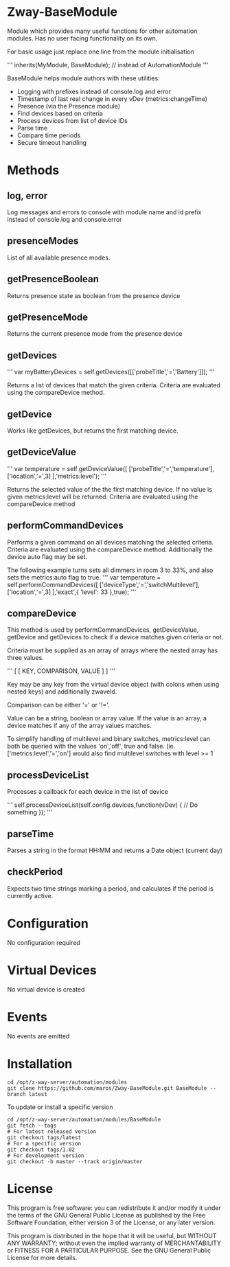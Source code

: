 # Zway-BaseModule

Module which provides many useful functions for other automation modules.
Has no user facing functionality on its own.

For basic usage just replace one line from the module initialisation

'''
inherits(MyModule, BaseModule); // instead of AutomationModule
'''

BaseModule helps module authors with these utilities:

* Logging with prefixes instead of console.log and error
* Timestamp of last real change in every vDev (metrics:changeTime)
* Presence (via the Presence module)
* Find devices based on criteria
* Process devices from list of device IDs
* Parse time
* Compare time periods
* Secure timeout handling

# Methods

## log, error

Log messages and errors to console with module name and id prefix
instead of console.log and console.error

## presenceModes

List of all available presence modes.

## getPresenceBoolean

Returns presence state as boolean from the presence device 

## getPresenceMode

Returns the current presence mode from the presence device

## getDevices

'''
var myBatteryDevices = self.getDevices([['probeTitle','=','Battery']]);
'''

Returns a list of devices that match the given criteria. Criteria are 
evaluated using the compareDevice method.

## getDevice

Works like getDevices, but returns the first matching device.

## getDeviceValue

'''
var temperature = self.getDeviceValue([
        ['probeTitle','=','temperature'],
        ['location','=',3]
    ],'metrics:level');
'''

Returns the selected value of the the first matching device. If no value is
given metrics:level will be returned. 
Criteria are evaluated using the compareDevice method

## performCommandDevices

Performs a given command on all devices matching the selected criteria.
Criteria are evaluated using the compareDevice method. Additionally the
device auto flag may be set.

The following example turns sets all dimmers in room 3 to 33%, and also sets
the metrics:auto flag to true.
'''
var temperature = self.performCommandDevices([
        ['deviceType','=','switchMultilevel'],
        ['location','=',3]
    ],'exact',{ 'level': 33 },true);
'''

## compareDevice

This method is used by performCommandDevices, getDeviceValue, getDevice and
getDevices to check if a device matches given criteria or not.

Criteria must be supplied as an array of arrays where the nested array has 
three values.

'''
[
    [ KEY, COMPARISON, VALUE ]
]
'''

Key may be any key from the virtual device object (with colons when using 
nested keys) and additionally zwaveId.

Comparison can be either '=' or '!='.

Value can be a string, boolean or array value. If the value is an array, a
device matches if any of the array values matches.

To simplify handling of multilevel and binary switches, metrics:level can 
both be queried with the values 'on','off', true and false. (ie. 
['metrics:level','=','on'] would also find multilevel switches with level >= 1

## processDeviceList

Processes a callback for each device in the list of device 

'''
self.processDeviceList(self.config.devices,function(vDev) {
    // Do something
});
'''

## parseTime

Parses a string in the format HH:MM and returns a Date object (current day)

## checkPeriod

Expects two time strings marking a period, and calculates if the period
is currently active.

# Configuration

No configuration required

# Virtual Devices

No virtual device is created

# Events

No events are emitted

# Installation

```shell
cd /opt/z-way-server/automation/modules
git clone https://github.com/maros/Zway-BaseModule.git BaseModule --branch latest
```

To update or install a specific version
```shell
cd /opt/z-way-server/automation/modules/BaseModule
git fetch --tags
# For latest released version
git checkout tags/latest
# For a specific version
git checkout tags/1.02
# For development version
git checkout -b master --track origin/master
```

# License

This program is free software: you can redistribute it and/or modify
it under the terms of the GNU General Public License as published by
the Free Software Foundation, either version 3 of the License, or any 
later version.

This program is distributed in the hope that it will be useful,
but WITHOUT ANY WARRANTY; without even the implied warranty of
MERCHANTABILITY or FITNESS FOR A PARTICULAR PURPOSE. See the
GNU General Public License for more details.
